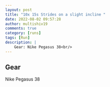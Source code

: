 ```yaml
---
layout: post
title: "10x 15s Strides on a slight incline "
date: 2022-08-02 09:57:28
author: multishiv19
comments: true
category: [runs]
tags: [Run]
description: |
    Gear: Nike Pegasus 38<br/>
---
```


## Gear
Nike Pegasus 38



<div width='100%' class='strava-embed-placeholder' data-embed-type='activity' data-embed-id='7566713857'></div>
<script src='https://strava-embeds.com/embed.js'></script>
